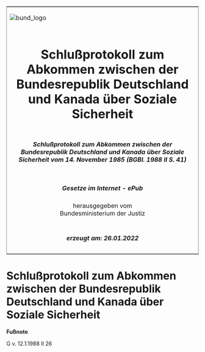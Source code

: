 <span id="DECKBLATT.html"></span>

<table border="0" frame="border" width="100%">

<tr valign="top">

<td align="left">

![bund\_logo](BfJ_2021_Web_de_de.gif)

</td>

<td align="right">

 

</td>

</tr>

<tr align="center" valign="middle">

<td colspan="2">

# Schlußprotokoll zum Abkommen zwischen der Bundesrepublik Deutschland und Kanada über Soziale Sicherheit

</td>

</tr>

<tr align="center" valign="middle">

<td colspan="2">

##### Schlußprotokoll zum Abkommen zwischen der Bundesrepublik Deutschland und Kanada über Soziale Sicherheit vom 14. November 1985 (BGBl. 1988 II S. 41)

</td>

</tr>

<tr align="center" valign="middle">

<td colspan="2">

  
  

##### Gesetze im Internet - ePub  
  
herausgegeben vom  
Bundesministerium der Justiz

</td>

</tr>

<tr align="center" valign="bottom">

<td colspan="2">

  
  

##### erzeugt am: 26.01.2022

</td>

</tr>

</table>

<span id="BJNR200410988.html"></span>

# Schlußprotokoll zum Abkommen zwischen der Bundesrepublik Deutschland und Kanada über Soziale Sicherheit

<div>

  
**Fußnote**

<div class="jnhtml">

<div>

<div class="jurAbsatz">

G v. 12.1.1988 II 26

</div>

</div>

</div>

</div>
